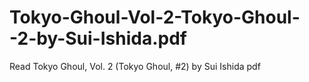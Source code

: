 # Tokyo-Ghoul-Vol-2-Tokyo-Ghoul--2-by-Sui-Ishida.pdf
Read Tokyo Ghoul, Vol. 2 (Tokyo Ghoul, #2) by Sui Ishida pdf
